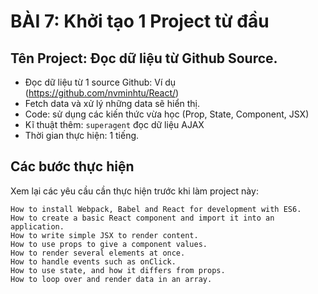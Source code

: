 # BÀI 7: Khởi tạo 1 Project từ đầu

## Tên Project: Đọc dữ liệu từ Github Source.

* Đọc dữ liệu từ 1 source Github: Ví dụ (https://github.com/nvminhtu/React/)
* Fetch data và xử lý những data sẽ hiển thị.
* Code: sử dụng các kiến thức vừa học (Prop, State, Component, JSX)
* Kĩ thuật thêm: `superagent` đọc dữ liệu AJAX
* Thời gian thực hiện: 1 tiếng.

## Các bước thực hiện

Xem lại các yêu cầu cần thực hiện trước khi làm project này:

```
How to install Webpack, Babel and React for development with ES6.
How to create a basic React component and import it into an application.
How to write simple JSX to render content.
How to use props to give a component values.
How to render several elements at once.
How to handle events such as onClick.
How to use state, and how it differs from props.
How to loop over and render data in an array.
```